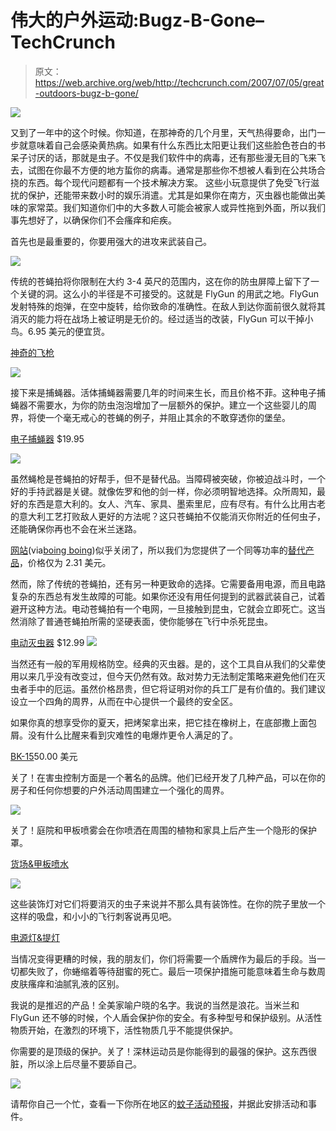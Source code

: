 # 伟大的户外运动:Bugz-B-Gone–TechCrunch

> 原文：<https://web.archive.org/web/http://techcrunch.com/2007/07/05/great-outdoors-bugz-b-gone/>

![](img/4bbcffa5b49d9e8e2eb4c0d8b5127dc1.png)

又到了一年中的这个时候。你知道，在那神奇的几个月里，天气热得要命，出门一步就意味着自己会感染黄热病。如果有什么东西比太阳更让我们这些脸色苍白的书呆子讨厌的话，那就是虫子。不仅是我们软件中的病毒，还有那些漫无目的飞来飞去，试图在你最不方便的地方蜇你的病毒。通常是那些你不想被人看到在公共场合挠的东西。每个现代问题都有一个技术解决方案。
 这些小玩意提供了免受飞行滋扰的保护，还能带来数小时的娱乐消遣。尤其是如果你在南方，灭虫器也能做出美味的家常菜。我们知道你们中的大多数人可能会被家人或异性拖到外面，所以我们事先想好了，以确保你们不会瘙痒和疟疾。

首先也是最重要的，你要用强大的进攻来武装自己。

![](img/b05858620e5140c4d768316543499f22.png)

传统的苍蝇拍将你限制在大约 3-4 英尺的范围内，这在你的防虫屏障上留下了一个关键的洞。这么小的半径是不可接受的。这就是 FlyGun 的用武之地。FlyGun 发射特殊的炮弹，在空中旋转，给你致命的准确性。在敌人到达你面前很久就将其消灭的能力将在战场上被证明是无价的。经过适当的改装，FlyGun 可以干掉小鸟。6.95 美元的便宜货。

[神奇的飞枪](https://web.archive.org/web/20210123231036/http://www.amazingflygun.com/main.asp)

![](img/16265e178fbb98045d70a898c94320db.png)

接下来是捕蝇器。活体捕蝇器需要几年的时间来生长，而且价格不菲。这种电子捕蝇器不需要水，为你的防虫泡泡增加了一层额外的保护。建立一个这些婴儿的周界，将使一个毫无戒心的苍蝇的例子，并阻止其余的不敢穿透你的堡垒。

[电子捕蝇器](https://web.archive.org/web/20210123231036/http://www.eurocosm.com/Application/Products/Flyc/flyc1GB.asp) $19.95

![](img/c9a63f7927397d1d0057e44f73c67672.png)

虽然蝇枪是苍蝇拍的好帮手，但不是替代品。当障碍被突破，你被迫战斗时，一个好的手持武器是关键。就像佐罗和他的剑一样，你必须明智地选择。众所周知，最好的东西是意大利的。女人、汽车、家具、墨索里尼，应有尽有。有什么比用古老的意大利工艺打败敌人更好的方法呢？这只苍蝇拍不仅能消灭你附近的任何虫子，还能确保你再也不会在米兰迷路。

[网站](https://web.archive.org/web/20210123231036/http://charlesandmarie.com/lifestyle-gems/todays-soupe-du-jour/product/bye-bye-fly/?tx_ttproducts_pi1%5BbackPID%5D=321&tstmp=1178074706)(via[boing boing](https://web.archive.org/web/20210123231036/http://www.boingboing.net/2007/05/03/fly_swatter_map_of_m.html))似乎关闭了，所以我们为您提供了一个同等功率的[替代产品](https://web.archive.org/web/20210123231036/http://www.amazon.com/Arrow-Plastic-Fly-Swatter/dp/B000FJTWIC)，价格仅为 2.31 美元。

然而，除了传统的苍蝇拍，还有另一种更致命的选择。它需要备用电源，而且电路复杂的东西总有发生故障的可能。如果你还没有用任何提到的武器武装自己，试着避开这种方法。电动苍蝇拍有一个电网，一旦接触到昆虫，它就会立即死亡。这当然消除了普通苍蝇拍所需的坚硬表面，使你能够在飞行中杀死昆虫。

[电动灭虫器](https://web.archive.org/web/20210123231036/http://www.amazon.com/Charcoal-Companion-Amazing-Bug-Zapper/dp/B00008GS96/ref=pd_bbs_2/103-1812682-6521449?ie=UTF8&s=home-garden&qid=1183102354&sr=8-2) $12.99
![](img/ac53cb45579c99f8c22bfd34444cde08.png)

当然还有一般的军用规格防空。经典的灭虫器。是的，这个工具自从我们的父辈使用以来几乎没有改变过，但今天仍然有效。敌对势力无法制定策略来避免他们在灭虫者手中的厄运。虽然价格昂贵，但它将证明对你的兵工厂是有价值的。我们建议设立一个四角的周界，从而在中心提供一个最终的安全区。

如果你真的想享受你的夏天，把烤架拿出来，把它挂在橡树上，在底部撒上面包屑。没有什么比醒来看到灾难性的电爆炸更令人满足的了。

[BK-15](https://web.archive.org/web/20210123231036/http://mosquitozapper.safeshopper.com/2/1.htm?735)50.00 美元

关了！在害虫控制方面是一个著名的品牌。他们已经开发了几种产品，可以在你的房子和任何你想要的户外活动周围建立一个强化的周界。

![](img/6f366dca1d3953797d2c2a4f8dd817cb.png)

关了！庭院和甲板喷雾会在你喷洒在周围的植物和家具上后产生一个隐形的保护罩。

[货场&甲板喷水](https://web.archive.org/web/20210123231036/http://www.offprotects.com/outdoorfogger.aspx)

![](img/b6ae92003996679a91d2d1fce23a3e65.png)

这些装饰灯对它们将要消灭的虫子来说并不那么具有装饰性。在你的院子里放一个这样的吸盘，和小小的飞行刺客说再见吧。

[电源灯&提灯](https://web.archive.org/web/20210123231036/http://www.offprotects.com/mosquito-repeller/)

当情况变得更糟的时候，我的朋友们，你们将需要一个盾牌作为最后的手段。当一切都失败了，你蜷缩着等待甜蜜的死亡。最后一项保护措施可能意味着生命与数周皮肤瘙痒和油腻乳液的区别。

我说的是推迟的产品！全美家喻户晓的名字。我说的当然是浪花。当米兰和 FlyGun 还不够的时候，个人盾会保护你的安全。有多种型号和保护级别。从活性物质开始，在激烈的环境下，活性物质几乎不能提供保护。

你需要的是顶级的保护。关了！深林运动员是你能得到的最强的保护。这东西很脏，所以涂上后尽量不要舔自己。

![](img/931dc073b37b9ef72c5a133af987f858.png)

请帮你自己一个忙，查看一下你所在地区的[蚊子活动预报](https://web.archive.org/web/20210123231036/http://www.weather.com/activities/homeandgarden/mosquito/?from=breadcrumbs)，并据此安排活动和事件。